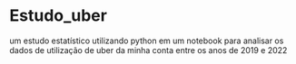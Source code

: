 # Estudo_uber
um estudo estatístico utilizando python em um notebook para analisar os dados de utilização de uber da minha conta entre os anos de 2019 e 2022
